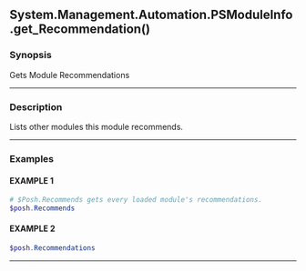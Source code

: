 System.Management.Automation.PSModuleInfo.get_Recommendation()
--------------------------------------------------------------




### Synopsis
Gets Module Recommendations



---


### Description

Lists other modules this module recommends.



---


### Examples
#### EXAMPLE 1
```PowerShell
# $Posh.Recommends gets every loaded module's recommendations.
$posh.Recommends
```

#### EXAMPLE 2
```PowerShell
$posh.Recommendations
```



---
